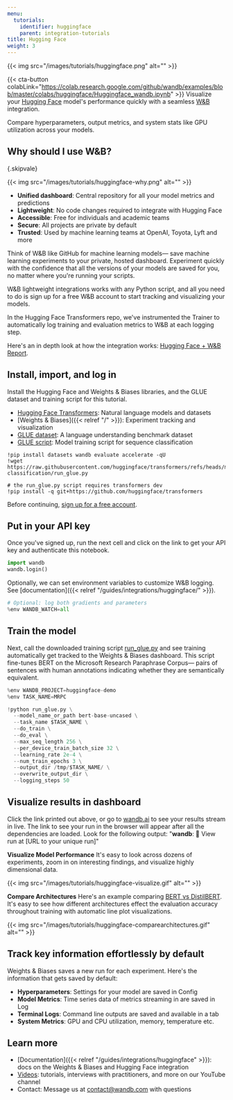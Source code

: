 ```yaml
---
menu:
  tutorials:
    identifier: huggingface
    parent: integration-tutorials
title: Hugging Face
weight: 3
---
```

{{< img src="/images/tutorials/huggingface.png" alt="" >}}

{{< cta-button colabLink="https://colab.research.google.com/github/wandb/examples/blob/master/colabs/huggingface/Huggingface_wandb.ipynb" >}}
Visualize your [Hugging Face](https://github.com/huggingface/transformers) model's performance quickly with a seamless [W&B](https://wandb.ai/site) integration.

Compare hyperparameters, output metrics, and system stats like GPU utilization across your models. 

## Why should I use W&B?
{.skipvale}

{{< img src="/images/tutorials/huggingface-why.png" alt="" >}}

- **Unified dashboard**: Central repository for all your model metrics and predictions
- **Lightweight**: No code changes required to integrate with Hugging Face
- **Accessible**: Free for individuals and academic teams
- **Secure**: All projects are private by default
- **Trusted**: Used by machine learning teams at OpenAI, Toyota, Lyft and more

Think of W&B like GitHub for machine learning models— save machine learning experiments to your private, hosted dashboard. Experiment quickly with the confidence that all the versions of your models are saved for you, no matter where you're running your scripts.

W&B lightweight integrations works with any Python script, and all you need to do is sign up for a free W&B account to start tracking and visualizing your models.

In the Hugging Face Transformers repo, we've instrumented the Trainer to automatically log training and evaluation metrics to W&B at each logging step.

Here's an in depth look at how the integration works: [Hugging Face + W&B Report](https://app.wandb.ai/jxmorris12/huggingface-demo/reports/Train-a-model-with-Hugging-Face-and-Weights-%26-Biases--VmlldzoxMDE2MTU).

## Install, import, and log in



Install the Hugging Face and Weights & Biases libraries, and the GLUE dataset and training script for this tutorial.
- [Hugging Face Transformers](https://github.com/huggingface/transformers): Natural language models and datasets
- [Weights & Biases]({{< relref "/" >}}): Experiment tracking and visualization
- [GLUE dataset](https://gluebenchmark.com/): A language understanding benchmark dataset
- [GLUE script](https://raw.githubusercontent.com/huggingface/transformers/refs/heads/main/examples/pytorch/text-classification/run_glue.py): Model training script for sequence classification


```notebook
!pip install datasets wandb evaluate accelerate -qU
!wget https://raw.githubusercontent.com/huggingface/transformers/refs/heads/main/examples/pytorch/text-classification/run_glue.py
```


```notebook
# the run_glue.py script requires transformers dev
!pip install -q git+https://github.com/huggingface/transformers
```

Before continuing, [sign up for a free account](https://app.wandb.ai/login?signup=true).

## Put in your API key

Once you've signed up, run the next cell and click on the link to get your API key and authenticate this notebook.


```python
import wandb
wandb.login()
```

Optionally, we can set environment variables to customize W&B logging. See [documentation]({{< relref "/guides/integrations/huggingface/" >}}).


```python
# Optional: log both gradients and parameters
%env WANDB_WATCH=all
```

## Train the model
Next, call the downloaded training script [run_glue.py](https://huggingface.co/transformers/examples.html#glue) and see training automatically get tracked to the Weights & Biases dashboard. This script fine-tunes BERT on the Microsoft Research Paraphrase Corpus— pairs of sentences with human annotations indicating whether they are semantically equivalent.


```python
%env WANDB_PROJECT=huggingface-demo
%env TASK_NAME=MRPC

!python run_glue.py \
  --model_name_or_path bert-base-uncased \
  --task_name $TASK_NAME \
  --do_train \
  --do_eval \
  --max_seq_length 256 \
  --per_device_train_batch_size 32 \
  --learning_rate 2e-4 \
  --num_train_epochs 3 \
  --output_dir /tmp/$TASK_NAME/ \
  --overwrite_output_dir \
  --logging_steps 50
```

##  Visualize results in dashboard
Click the link printed out above, or go to [wandb.ai](https://app.wandb.ai) to see your results stream in live. The link to see your run in the browser will appear after all the dependencies are loaded. Look for the following output: "**wandb**: 🚀 View run at [URL to your unique run]"

**Visualize Model Performance**
It's easy to look across dozens of experiments, zoom in on interesting findings, and visualize highly dimensional data.

{{< img src="/images/tutorials/huggingface-visualize.gif" alt="" >}}

**Compare Architectures**
Here's an example comparing [BERT vs DistilBERT](https://app.wandb.ai/jack-morris/david-vs-goliath/reports/Does-model-size-matter%3F-Comparing-BERT-and-DistilBERT-using-Sweeps--VmlldzoxMDUxNzU). It's easy to see how different architectures effect the evaluation accuracy throughout training with automatic line plot visualizations.

{{< img src="/images/tutorials/huggingface-comparearchitectures.gif" alt="" >}}

## Track key information effortlessly by default
Weights & Biases saves a new run for each experiment. Here's the information that gets saved by default:
- **Hyperparameters**: Settings for your model are saved in Config
- **Model Metrics**: Time series data of metrics streaming in are saved in Log
- **Terminal Logs**: Command line outputs are saved and available in a tab
- **System Metrics**: GPU and CPU utilization, memory, temperature etc.

## Learn more
- [Documentation]({{< relref "/guides/integrations/huggingface" >}}): docs on the Weights & Biases and Hugging Face integration
- [Videos](http://wandb.me/youtube): tutorials, interviews with practitioners, and more on our YouTube channel
- Contact: Message us at contact@wandb.com with questions
